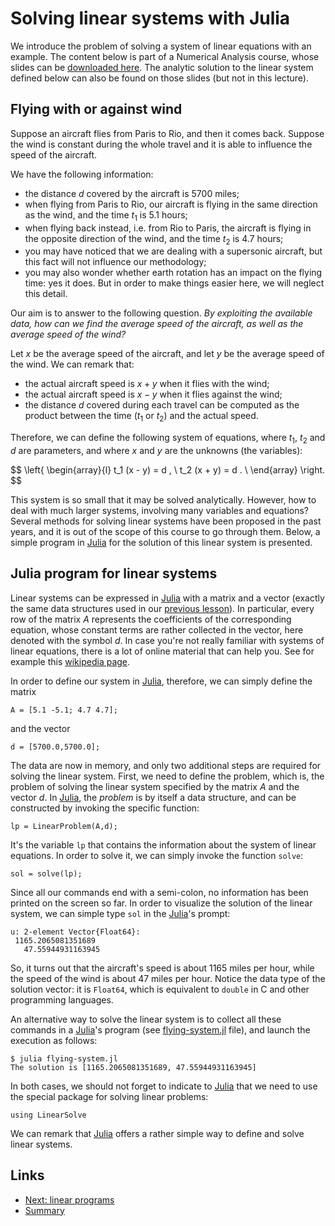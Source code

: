 
# Solving linear systems with Julia

We introduce the problem of solving a system of linear equations with an example.
The content below is part of a Numerical Analysis course, whose slides can be 
[downloaded here](https://www.antoniomucherino.it/download/slides/NumAnalysis.pdf).
The analytic solution to the linear system defined below can also be found on those 
slides (but not in this lecture).

## Flying with or against wind

Suppose an aircraft flies from Paris to Rio, and then it comes back. Suppose the wind 
is constant during the whole travel and it is able to influence the speed of the aircraft.  

We have the following information:

- the distance $d$ covered by the aircraft is 5700 miles;
- when flying from Paris to Rio, our aircraft is flying in the same direction as the 
  wind, and the time $t_1$ is 5.1 hours;
- when flying back instead, i.e. from Rio to Paris, the aircraft is flying in the opposite
  direction of the wind, and the time $t_2$ is 4.7 hours;
- you may have noticed that we are dealing with a supersonic aircraft, but this fact will
  not influence our methodology;
- you may also wonder whether earth rotation has an impact on the flying time: yes it does.
  But in order to make things easier here, we will neglect this detail.

Our aim is to answer to the following question. 
*By exploiting the available data, how can we find the average speed of the aircraft, as well
 as the average speed of the wind?* 

Let $x$ be the average speed of the aircraft, and let $y$ be the average speed of the wind.
We can remark that:

- the actual aircraft speed is $x + y$ when it flies with the wind;
- the actual aircraft speed is $x - y$ when it flies against the wind;
- the distance $d$ covered during each travel can be computed as the product between the
  time ($t_1$ or $t_2$) and the actual speed.

Therefore, we can define the following system of equations, where $t_1$, $t_2$ and $d$ are
parameters, and where $x$ and $y$ are the unknowns (the variables):

$$
\left{
\begin{array}{l}
t_1 (x - y) = d , \\
t_2 (x + y) = d . \\
\end{array}
\right.
$$

This system is so small that it may be solved analytically. However, how to deal with much
larger systems, involving many variables and equations? Several methods for solving linear
systems have been proposed in the past years, and it is out of the scope of this course to
go through them. Below, a simple program in [Julia](https://julialang.org/) for the 
solution of this linear system is presented.

## Julia program for linear systems

Linear systems can be expressed in [Julia](https://julialang.org/) with a matrix and a 
vector (exactly the same data structures used in our [previous lesson](./julia1-basics.md)).
In particular, every row of the matrix $A$ represents the coefficients of the 
corresponding equation, whose constant terms are rather collected in the vector, here
denoted with the symbol $d$. In case you're not really familiar with systems of linear 
equations, there is a lot of online material that can help you. See for example this 
[wikipedia page](https://en.wikipedia.org/wiki/System_of_linear_equations).

In order to define our system in [Julia](https://julialang.org/), therefore, we can 
simply define the matrix

	A = [5.1 -5.1; 4.7 4.7];

and the vector

	d = [5700.0,5700.0];

The data are now in memory, and only two additional steps are required for solving the 
linear system. First, we need to define the problem, which is, the problem of solving the 
linear system specified by the matrix $A$ and the vector $d$. In [Julia](https://julialang.org/),
the *problem* is by itself a data structure, and can be constructed by invoking the specific 
function:

	lp = LinearProblem(A,d);

It's the variable ```lp``` that contains the information about the system of linear 
equations. In order to solve it, we can simply invoke the function ```solve```:

	sol = solve(lp);

Since all our commands end with a semi-colon, no information has been printed on
the screen so far. In order to visualize the solution of the linear system, we can
simple type ```sol``` in the [Julia](https://julialang.org/)'s prompt:

	u: 2-element Vector{Float64}:
	 1165.2065081351689
	   47.55944931163945

So, it turns out that the aircraft's speed is about 1165 miles per hour, while the
speed of the wind is about 47 miles per hour. Notice the data type of the solution 
vector: it is ```Float64```, which is equivalent to ```double``` in C and other
programming languages.

An alternative way to solve the linear system is to collect all these commands in a 
[Julia](https://julialang.org/)'s program (see [flying-system.jl](./flying-system.jl) 
file), and launch the execution as follows:

	$ julia flying-system.jl 
	The solution is [1165.2065081351689, 47.55944931163945]

In both cases, we should not forget to indicate to [Julia](https://julialang.org/) 
that we need to use the special package for solving linear problems:

	using LinearSolve

We can remark that [Julia](https://julialang.org/) offers a rather simple way to 
define and solve linear systems. 

## Links

* [Next: linear programs](./linear-programs.md)
* [Summary](./README.md)

